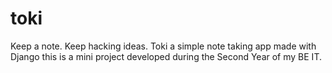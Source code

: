 # toki

Keep a note. Keep hacking ideas.
Toki a simple note taking app made with Django
this is a mini project developed during the Second Year of my BE IT.
